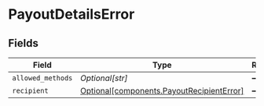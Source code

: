 # PayoutDetailsError


## Fields

| Field                                                                                        | Type                                                                                         | Required                                                                                     | Description                                                                                  |
| -------------------------------------------------------------------------------------------- | -------------------------------------------------------------------------------------------- | -------------------------------------------------------------------------------------------- | -------------------------------------------------------------------------------------------- |
| `allowed_methods`                                                                            | *Optional[str]*                                                                              | :heavy_minus_sign:                                                                           | N/A                                                                                          |
| `recipient`                                                                                  | [Optional[components.PayoutRecipientError]](../../models/components/payoutrecipienterror.md) | :heavy_minus_sign:                                                                           | N/A                                                                                          |